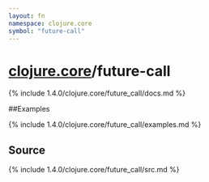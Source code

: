 ```yaml
---
layout: fn
namespace: clojure.core
symbol: "future-call"
---
```


# [clojure.core](../)/future-call

{% include 1.4.0/clojure.core/future_call/docs.md %}

##Examples

{% include 1.4.0/clojure.core/future_call/examples.md %}
## Source
{% include 1.4.0/clojure.core/future_call/src.md %}

